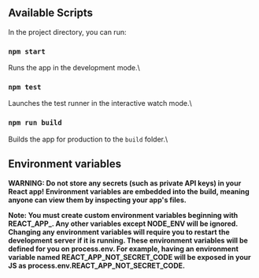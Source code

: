 ## Available Scripts

In the project directory, you can run:

### `npm start`

Runs the app in the development mode.\


### `npm test`

Launches the test runner in the interactive watch mode.\


### `npm run build`

Builds the app for production to the `build` folder.\

## Environment variables
**WARNING: Do not store any secrets (such as private API keys) in your React app! Environment variables are embedded into the build, meaning anyone can view them by inspecting your app's files.**

**Note: You must create custom environment variables beginning with REACT\_APP\_. Any other variables except NODE\_ENV will be ignored. Changing any environment variables will require you to restart the development server if it is running. These environment variables will be defined for you on process.env. For example, having an environment variable named REACT_APP_NOT_SECRET_CODE will be exposed in your JS as process.env.REACT_APP_NOT_SECRET_CODE.**
